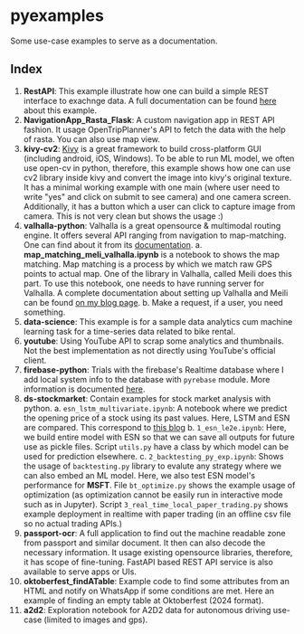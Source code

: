 # pyexamples
Some use-case examples to serve as a documentation. 

## Index
1. **RestAPI**: This example illustrate how one can build a simple REST interface to exachnge data. A full documentation can be found [here](https://ikespand.github.io/posts/RestAPI_with_Python/ "RestAPI") about this example.
2. **NavigationApp_Rasta_Flask**: A custom navigation app in REST API fashion. It usage OpenTripPlanner's API to fetch the data with the help of rasta. You can also use map view. 
3. **kivy-cv2**: [Kivy](https://kivy.org/ "Kivy") is a great framework to build cross-platform GUI (including android, iOS, Windows). To be able to run ML model, we often use open-cv in python, therefore, this example shows how one can use cv2 library inside kivy and convert the image into kivy's original texture. It has a minimal working example with one main (where user need to write "yes" and click on submit to see camera) and one camera screen. Additionally, it has a button which a user can click to capture image from camera. This is not very clean but shows the usage :)
4. **valhalla-python**: Valhalla is a great opensource & multimodal routing engine. It offers several API ranging from navigation to map-matching. One can find about it from its [documentation](https://valhalla.readthedocs.io/en/latest/ "documentation").
	a. **map_matching_meli_valhalla.ipynb** is a notebook to shows the map matching. Map matching is a process by which we match raw GPS points to actual map. One of the library in Valhalla, called Meili does this part. To use this notebook, one needs to have running server for Valhalla. A complete documentation about setting up Valhalla and Meili can be found [on my blog page](map_matching_meli_valhalla.ipynb "here").
	b. Make a request, if a user, you need something.
5. **data-science**: This example is for a sample data analytics cum machine learning task for a time-series data related to bike rental.
6. **youtube**: Using YouTube API to scrap some analytics and thumbnails. Not the best implementation as not directly using YouTube's official client.
7. **firebase-python**: Trials with the firebase's Realtime database where I add local system info to the database with `pyrebase` module. More information is documented [here](https://ikespand.github.io/posts/firebase/).
8. **ds-stockmarket**: Contain examples for stock market analysis with python.
    a. `esn_lstm_multivariate.ipynb`: A notebook where we predict the opening price of a stock using its past values. Here, LSTM and ESN are compared. This correspond to [this blog](https://ikespand.github.io/posts/ml-for-stock-market-1/)
	b. `1_esn_le2e.ipynb`: Here, we build entire model with ESN so that we can save all outputs for future use as pickle files. Script `utils.py` have a class by which model can be used for prediction elsewhere.
	c. `2_backtesting_py_exp.ipynb`: Shows the usage of `backtesting.py` library to evalute any strategy where we can also embed an ML model. Here, we also test ESN model's performance for **MSFT**. File `bt_optimize.py` shows the example usage of optimization (as optimization cannot be easily run in interactive mode such as in Jupyter). Script `3_real_time_local_paper_trading.py` shows example deployment in realtime with paper trading (in an offline csv file so no actual trading APIs.)
9. **passport-ocr**: A full application to find out the machine readable zone from passport and similar document. It then can also decode the necessary information. It usage existing opensource libraries, therefore, it has scope of fine-tuning. FastAPI based REST API service is also available to serve apps or UIs.
10. **oktoberfest_findATable**: Example code to find some attributes from an HTML and notify on WhatsApp if some conditions are met. Here an example of finding an empty table at Oktoberfest (2024 format).
11. **a2d2**: Exploration notebook for A2D2 data for autonomous driving use-case (limited to images and gps).